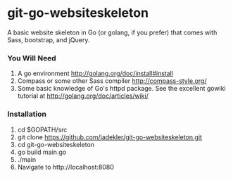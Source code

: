 git-go-websiteskeleton
===============

A basic website skeleton in Go (or golang, if you prefer) that comes with Sass, bootstrap, and jQuery.

### You Will Need ###
1. A go environment http://golang.org/doc/install#install
2. Compass or some other Sass compiler http://compass-style.org/
3. Some basic knowledge of Go's httpd package. See the excellent gowiki tutorial at http://golang.org/doc/articles/wiki/

### Installation ###
1. cd $GOPATH/src
2. git clone https://github.com/jadekler/git-go-websiteskeleton.git
3. cd git-go-websiteskeleton
4. go build main.go
5. ./main
6. Navigate to http://localhost:8080
